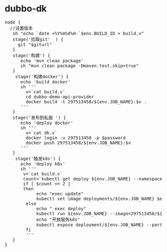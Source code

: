 # dubbo-dk
<pre>
node {
  //设置版本
   sh "echo `date +%Y%m%d%H-`$env.BUILD_ID > build.v"
   stage('拉取git'  ) {
     git "$giturl"
   }
   stage('构建') {
      echo 'mvn clean package'
      sh "mvn clean package -Dmaven.test.skip=true"
   }
    stage('构建docker') {
      echo 'build docker'
      sh '''
        v=`cat build.v`
        cd dubbo-demo-api-provider
        docker build -t 297513458/${env.JOB_NAME}:$v .
      '''
   }
   stage('发布到私服 ') {
      echo 'deploy docker'
      sh '''
        v=`cat dk.v`
        docker login -u 297513458 -p $password
        docker push 297513458/${env.JOB_NAME}:$v
      '''
   }
    stage('触发k8s') {
      echo 'deploy k8s'
      sh '''
       v=`cat build.v`
       count=`kubectl get deploy ${env.JOB_NAME} --namespace=app|wc -l`
       if [ $count == 2 ]
       then
            echo "exec update"
            kubectl set image deployments/${env.JOB_NAME} $env.JOB_NAME=297513458/${env.JOB_NAME}:$v --namespace=app
        else
            echo " exec deploy"
            kubectl run ${env.JOB_NAME} --image=297513458/${env.JOB_NAME}:$v --replicas=3 --namespace=app
            echo "开放服务k8s"
            kubectl expose deployment/${env.JOB_NAME} --port=20880 --target-port=20880 --type=LoadBalancer --namespace=app
        fi
        '''
   }
}
</pre>
